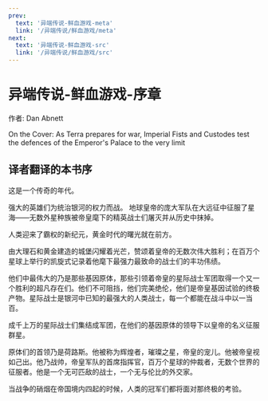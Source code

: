 ```yaml
---
prev:
  text: '异端传说-鲜血游戏-meta'
  link: '/异端传说/鲜血游戏/meta'
next:
  text: '异端传说-鲜血游戏-src'
  link: '/异端传说/鲜血游戏/src'
---
```


# 异端传说-鲜血游戏-序章

作者: Dan Abnett

On the Cover: As Terra prepares for war, Imperial Fists and Custodes test the defences of the Emperor's Palace to the very limit

## 译者翻译的本书序

这是一个传奇的年代。

强大的英雄们为统治银河的权力而战。 地球皇帝的庞大军队在大远征中征服了星海——无数外星种族被帝皇麾下的精英战士们屠灭并从历史中抹掉。

人类迎来了霸权的新纪元，黄金时代的曙光就在前方。

由大理石和黄金建造的城堡闪耀着光芒，赞颂着皇帝的无数次伟大胜利；在百万个星球上举行的凯旋式记录着他麾下最强力最致命的战士们的丰功伟绩。

他们中最伟大的乃是那些基因原体，那些引领着帝皇的星际战士军团取得一个又一个胜利的超凡存在们。他们不可阻挡，他们完美绝伦，他们是帝皇基因试验的终极产物。星际战士是银河中已知的最强大的人类战士，每一个都能在战斗中以一当百。

成千上万的星际战士们集结成军团，在他们的基因原体的领导下以皇帝的名义征服群星。

原体们的首领乃是荷路斯。他被称为辉煌者，璀璨之星，帝皇的宠儿。他被帝皇视如己出。他乃战帅，帝皇军队的首席指挥官，百万个星球的仲裁者，无数个世界的征服者。他是一个无可匹敌的战士，一个无与伦比的外交家。

当战争的硝烟在帝国境内四起的时候，人类的冠军们都将面对那终极的考验。
